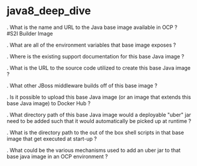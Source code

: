 # java8_deep_dive
. What is the name and URL to the Java base image available in OCP ?<br>
    #S2I Builder Image

. What are all of the environment variables that base image exposes ?


. Where is the existing support documentation for this base Java image ?


. What is the URL to the source code utilized to create this base Java image ?


. What other JBoss middleware builds off of this base image ?


. Is it possible to upload this base Java image (or an image that extends this base Java image) to Docker Hub ?


. What directory path of this base Java image would a deployable "uber" jar need to be added such that it would automatically be picked up at runtime  ?


. What is the directory path to the out of the box shell scripts in that base image that get executed at start-up ?


. What could be the various mechanisms used to add an uber jar to that base java image in an OCP environment ?

